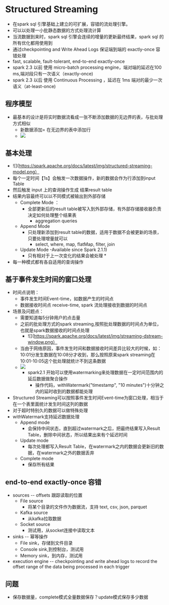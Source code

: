 #   Structured Streaming
*   在spark sql 引擎基础上建立的可扩展，容错的流处理引擎。
*   可以以处理一小批静态数据的方式处理流计算
*   当流数据到来时，spark sql 引擎会连续的增量的更新最终结果，spark sql 的所有优化都用使用到
*   通过checkpointing and Write Ahead Logs 保证端到端的 exactly-once 容错处理
*   fast, scalable, fault-tolerant, end-to-end exactly-once
*   spark 2.3 以前 使用 micro-batch processing engine，端对端的延迟在100 ms,端对段只有一次语义（exactly-once)
*   spark 2.3 以后 使用 Continuous Processing ，延迟在 1ms 端对的最少一次语义（at-least-once)

## 程序模型
*   最基本的设计是将实时数据流看成一张不断添加数据的无边界的表，与批处理方式相似
    -   新数据添加= 在无边界的表中添加行
    *   ![](https://spark.apache.org/docs/latest/img/structured-streaming-stream-as-a-table.png)

## 基本处理
*   ![](https://spark.apache.org/docs/latest/img/structured-streaming-model.png）
*   每个一定时间【1s】会触发一次数据操作，新的数据会作为行添加到input Table
*   然后触发 input 上的查询操作生成 结果result table
*   结果内容最终可以以不同模式被输出到外部存储
    -   Complete Mode ：
        +   全部更新后的result table被写入到外部存储，有外部存储接收器负责决定如何处理整个结果表
            *   aggregation queries
    -   Append Mode
        +   只处理新添加到result table的数据，适用于数据不会被更新的场景，只要处理增量就可以
            *   select, where, map, flatMap, filter, join
    -   Update Mode -Available since Spark 2.1.1)
        +   只有相对于上一次变化的结果会被处理
            *   
*   每一种模式都有各自适用的查询操作

##  基于事件发生时间的窗口处理
*   时间点说明：
    -   事件发生时间Event-time，如数据产生的时间点
    -   数据接收时间点 receive-time, spark 流处理接收到数据的时间点
*   场景及问题点：
    -   需要知道每5分钟用户的点击量
    -   之前的批处理方式的spark streaming,按照批处理数据的时间点为单位，也就是spark数据接收的时间点处理
        +   ![](https://spark.apache.org/docs/latest/img/streaming-dstream-window.png）
    -   当由于网络原因，事件发生时间和数据接收时间差异比较大的时候，如：10:01分发生数据在10:08分才收到，那么按照原来spark streaming在10:01-10:05这个批处理就统计不到这条数据
    -   ![](https://spark.apache.org/docs/latest/img/structured-streaming-late-data.png)
        +   spark2.1 开始可以使用watermarking来处理数据在一定时间范围内的延后数据做聚合操作
            *   操作代码，withWatermark("timestamp", "10 minutes")十分钟之内的延时收到的数据都能处理
*   Structured Streaming可以按照事件发生时间Event-time为窗口处理，相当于在一个表里面统计发生时间这列的数据
*   对于超时特别久的数据可以做特殊处理
*   withWatermark支持延迟数据处理
    -   Append mode
        +   会保持中间状态，直到超过watermark之后，把最终结果写入Result Table，删除中间状态，所以结果出来有个延迟时间
    -   Update mode
        +   每次处理都写入Result Table，在watermark之内的数据会更新旧的数据，在watermark之外的数据丢弃
    -   Complete mode
        +   保存所有结果  

##  end-to-end exactly-once 容错
*   sources -- offsets 跟踪读取的位置
    -   File source
        +   将某个目录的文件作为数据流，支持 text, csv, json, parquet
    -   Kafka source
        +   从kafka拉取数据
    -   Socket source
        +   测试用，从socket连接中读取文本
*   sinks -- 幂等操作
    -   File sink，存储到文件目录
    -   Console sink,到控制台，测试用
    -   Memory sink，到内存，测试用
*   execution engine -- checkpointing and write ahead logs to record the offset range of the data being processed in each trigger


## 问题
*   保存数据量，complete模式全量数据保存？update模式保存多少数据

